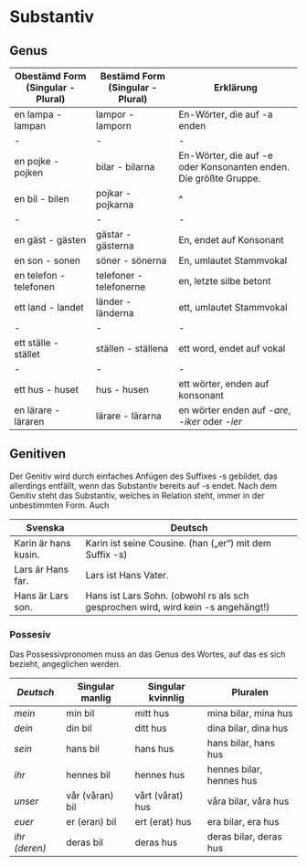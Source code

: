 # Substantiv

## Genus

| Obestämd Form (Singular - Plural) 	|  Bestämd Form (Singular - Plural) | Erklärung 
|---|---|---|
| en lampa -	lampan | lampor	- lamporn | En-Wörter, die auf -a enden
|-|-|-|-|
| en pojke - pojken | bilar - bilarna | En-Wörter, die auf -e oder Konsonanten enden. Die größte Gruppe. |
| en bil - bilen | pojkar - pojkarna | ^ |
|-|-|-|-|
| en gäst - gästen | gästar - gästerna | En, endet auf Konsonant
| en son - sonen | söner - sönerna | En, umlautet Stammvokal
| en telefon - telefonen | telefoner - telefonerne | en, letzte silbe betont
| ett land - landet | länder - länderna | ett, umlautet Stammvokal
|-|-|-|-|
| ett ställe - stället | ställen - ställena | ett word, endet auf vokal
|-|-|-|-|
| ett hus - huset | hus - husen | ett wörter, enden auf konsonant
| en lärare - läraren | lärare - lärarna | en wörter enden auf *-are*, *-iker* oder *-ier*


## Genitiven

Der Genitiv wird durch einfaches Anfügen des Suffixes -s gebildet, das allerdings entfällt, wenn das Substantiv bereits auf -s endet. Nach dem Genitiv steht das Substantiv, welches in Relation steht, immer in der unbestimmten Form. Auch 

| Svenska					| Deutsch
|----------------------	|-------------------------------------------------------------------------------------------------
| Karin är hans kusin.	| Karin ist seine Cousine. (han („er“) mit dem Suffix -s) 
| Lars är Hans far.		| Lars ist Hans Vater. 
| Hans är Lars son.		| Hans ist Lars Sohn. (obwohl rs als sch gesprochen wird, wird kein  -s angehängt!) 

### Possesiv

Das Possessivpronomen muss an das Genus des Wortes, auf das es sich bezieht, angeglichen werden.

| *Deutsch* 		| Singular manlig	| Singular kvinnlig | Pluralen
|---------------	|------------------	|-------------------|------------
| *mein*			| min bil				| mitt hus          | mina bilar, mina hus
| *dein*			| din bil				| ditt hus          | dina bilar, dina hus
| *sein*			| hans bil			| hans hus          | hans bilar, hans hus
| *ihr*			| hennes bil			| hennes hus        | hennes bilar, hennes hus
| *unser*			| vår (våran) bil	| vårt (vårat) hus  | våra bilar, våra hus
| *euer*			| er (eran) bil		| ert (erat) hus    | era bilar, era hus
| *ihr (deren)*	|  deras bil			| deras hus         | deras bilar, deras hus
